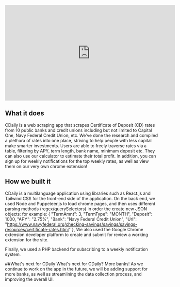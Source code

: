 <iframe width="560" height="315" src="https://www.youtube.com/embed/LWLLgXp7gMU?si=9M7BIsHp7cAffB0l" title="YouTube video player" frameborder="0" allow="accelerometer; autoplay; clipboard-write; encrypted-media; gyroscope; picture-in-picture; web-share" referrerpolicy="strict-origin-when-cross-origin" allowfullscreen></iframe>

## What it does
CDaily is a web scraping app that scrapes Certificate of Deposit (CD) rates from 10 public banks and credit unions including but not limited to Capital One, Navy Federal Credit Union, etc. We’ve done the research and compiled a plethora of rates into one place, striving to help people with less capital make smarter investments. Users are able to freely traverse rates via a table, filtering by APY, term length, bank name, minimum deposit etc. They can also use our calculator to estimate their total profit. In addition, you can sign up for weekly notifications for the top weekly rates, as well as view them on our very own chrome extension!

## How we built it
CDaily is a multilanguage application using libraries such as React.js and Tailwind CSS for the front-end side of the application. On the back end, we used Node and Puppeteer.js to load chrome pages, and then uses different parsing methods (regex/querySelectors) in order the create new JSON objects: for example: { "TermAmnt": 3, "TermType": "MONTH", "Deposit": 1000, "APY": "2.75%", "Bank": "Navy Federal Credit Union", "Url": "https://www.navyfederal.org/checking-savings/savings/savings-resources/certificate-rates.html" }, We also used the Google Chrome extension developer platform to create and submit for review a working extension for the site.

Finally, we used a PHP backend for subscribing to a weekly notification system.

##What's next for CDaily
What's next for CDaily? More banks! As we continue to work on the app in the future, we will be adding support for more banks, as well as streamlining the data collection process, and improving the overall UI.
